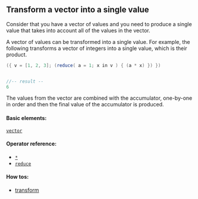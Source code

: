 <!---
  This markdown file was generated. Do not edit.
  -->

## Transform a vector into a single value

Consider that you have a vector of values and you need to produce a single value that takes into account all of the values in the vector.

A vector of values can be transformed into a single value. For example, the following transforms a vector of integers into a single value, which is their product.

```java
({ v = [1, 2, 3]; (reduce( a = 1; x in v ) { (a * x) }) })


//-- result --
6
```

The values from the vector are combined with the accumulator, one-by-one in order and then the final value of the accumulator is produced.

#### Basic elements:

[`vector`](../jadeite-basic-syntax-reference.md#vector)

#### Operator reference:

* [`*`](../jadeite-full-reference.md#_S)
* [`reduce`](../jadeite-full-reference.md#reduce)


#### How tos:

* [transform](../how-to/transform.md)


